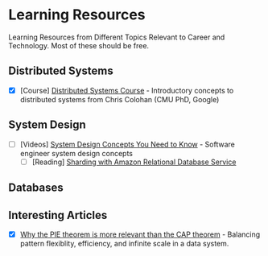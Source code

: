 # Learning Resources
Learning Resources from Different Topics Relevant to Career and Technology. Most of these should be free.

## Distributed Systems
- [x] [Course] [Distributed Systems Course](https://www.distributedsystemscourse.com/) - Introductory concepts to distributed systems from Chris Colohan (CMU PhD, Google)

## System Design
- [ ] [Videos] [System Design Concepts You Need to Know](https://www.youtube.com/playlist?list=PL9nWRykSBSFjU7UGR37SFfOb1oMYLNhag) - Software engineer system design concepts
  - [ ] [Reading] [Sharding with Amazon Relational Database Service](https://aws.amazon.com/blogs/database/sharding-with-amazon-relational-database-service/)
## Databases

## Interesting Articles
- [x] [Why the PIE theorem is more relevant than the CAP theorem](https://www.alexdebrie.com/posts/choosing-a-database-with-pie/) - Balancing pattern flexiblity, efficiency, and infinite scale in a data system.
